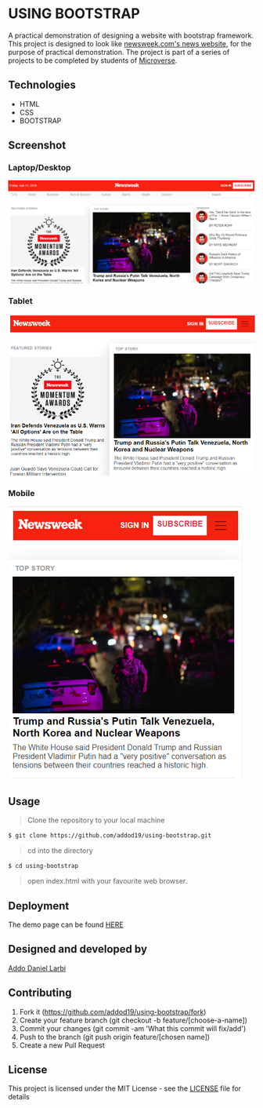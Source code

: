 # USING BOOTSTRAP

A practical demonstration of designing a website with bootstrap framework.
This project is designed to look like [newsweek.com's news website](https://www.newsweek.com/), for the purpose of practical demonstration.
The project is part of a series of projects to be completed by students of [Microverse](https://www.microverse.org/ "The Global School for Remote Software Developers!").

## Technologies

- HTML
- CSS
- BOOTSTRAP

## Screenshot

### Laptop/Desktop
<img src="assets/images/nl.PNG" alt="large">

### Tablet
<img src="assets/images/nm.PNG" alt="medium">

### Mobile
<img src="assets/images/ns.PNG" alt="small">

## Usage

> Clone the repository to your local machine

```sh
$ git clone https://github.com/addod19/using-bootstrap.git
```

> cd into the directory

```sh
$ cd using-bootstrap
```

> open index.html with your favourite web browser.

## Deployment

The demo page can be found [HERE](https://addod19.github.io/using-bootstrap/)

## Designed and developed by

[Addo Daniel Larbi](https://github.com/addod19)

## Contributing

1. Fork it (https://github.com/addod19/using-bootstrap/fork)
2. Create your feature branch (git checkout -b feature/[choose-a-name])
3. Commit your changes (git commit -am 'What this commit will fix/add')
4. Push to the branch (git push origin feature/[chosen name])
5. Create a new Pull Request

## License

This project is licensed under the MIT License - see the [LICENSE](./LICENSE.md) file for details
